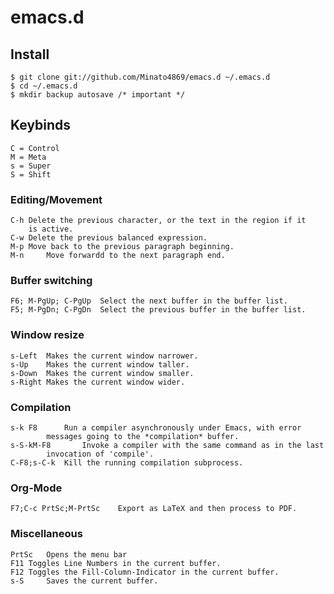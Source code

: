 # emacs.d

## Install 

	$ git clone git://github.com/Minato4869/emacs.d ~/.emacs.d
	$ cd ~/.emacs.d
	$ mkdir backup autosave /* important */

## Keybinds
	C = Control
	M = Meta
	s = Super
	S = Shift
### Editing/Movement
	C-h	Delete the previous character, or the text in the region if it 
		is active. 
	C-w	Delete the previous balanced expression.
	M-p	Move back to the previous paragraph beginning.
	M-n 	Move forwardd to the next paragraph end.
### Buffer switching
	F6; M-PgUp; C-PgUp	Select the next buffer in the buffer list.
	F5; M-PgDn; C-PgDn	Select the previous buffer in the buffer list.
### Window resize
	s-Left	Makes the current window narrower.
	s-Up	Makes the current window taller.	 
	s-Down  Makes the current window smaller.
	s-Right Makes the current window wider.
### Compilation
	s-k F8		Run a compiler asynchronously under Emacs, with error 
			messages going to the *compilation* buffer.
	s-S-kM-F8       Invoke a compiler with the same command as in the last
			invocation of 'compile'.
	C-F8;s-C-k	Kill the running compilation subprocess.
### Org-Mode
	F7;C-c PrtSc;M-PrtSc	Export as LaTeX and then process to PDF.
### Miscellaneous
	PrtSc	Opens the menu bar
	F11	Toggles Line Numbers in the current buffer.
	F12	Toggles the Fill-Column-Indicator in the current buffer.
	s-S 	Saves the current buffer.
